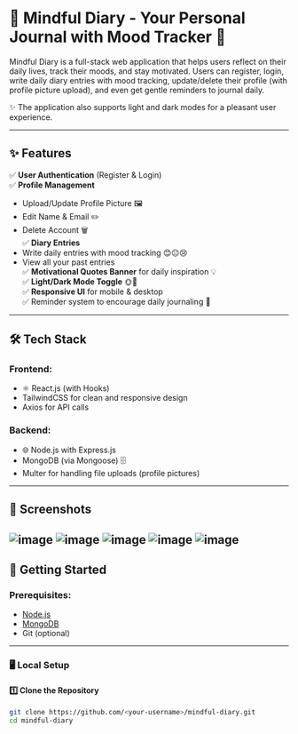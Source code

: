 # 📝 Mindful Diary - Your Personal Journal with Mood Tracker 🌿

Mindful Diary is a full-stack web application that helps users reflect on their daily lives, track their moods, and stay motivated. Users can register, login, write daily diary entries with mood tracking, update/delete their profile (with profile picture upload), and even get gentle reminders to journal daily. 

✨ The application also supports light and dark modes for a pleasant user experience.

---

## ✨ Features

✅ **User Authentication** (Register & Login)  
✅ **Profile Management**
   - Upload/Update Profile Picture 🖼️
   - Edit Name & Email ✏️
   - Delete Account 🗑️  
✅ **Diary Entries**
   - Write daily entries with mood tracking 😊😐😢  
   - View all your past entries  
✅ **Motivational Quotes Banner** for daily inspiration 💡  
✅ **Light/Dark Mode Toggle** 🌞🌙  
✅ **Responsive UI** for mobile & desktop  
✅ Reminder system to encourage daily journaling 📅  

---

## 🛠 Tech Stack

### Frontend:
- ⚛️ React.js (with Hooks)
- TailwindCSS for clean and responsive design
- Axios for API calls

### Backend:
- 🌐 Node.js with Express.js
- MongoDB (via Mongoose) 🗄️
- Multer for handling file uploads (profile pictures)

---

## 📸 Screenshots
![image](https://github.com/user-attachments/assets/a963b809-f382-4f55-9bbc-ee424c8d8eba)
![image](https://github.com/user-attachments/assets/f35d51ec-f62d-4ee4-8574-73a25f53f7c4)
![image](https://github.com/user-attachments/assets/9a3f60cd-fd80-4a94-9503-57a55efe4995)
![image](https://github.com/user-attachments/assets/733702ba-f1a1-494f-9794-1d957431ee49)
![image](https://github.com/user-attachments/assets/07afa9be-51e2-41ef-9eb0-a475ab98df44)
---

## 🚀 Getting Started

### Prerequisites:
- [Node.js](https://nodejs.org/)
- [MongoDB](https://www.mongodb.com/try/download/community)
- Git (optional)

---

### 🖥️ Local Setup

#### 1️⃣ Clone the Repository
```bash
git clone https://github.com/<your-username>/mindful-diary.git
cd mindful-diary
